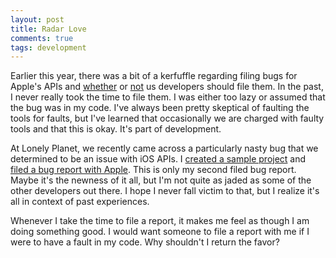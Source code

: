 ```yaml
---
layout: post
title: Radar Love
comments: true
tags: development
---
```


Earlier this year, there was a bit of a kerfuffle regarding filing bugs for Apple's APIs and [whether](http://bitsplitting.org/2014/05/27/file-a-bug/) or [not](http://www.marco.org/2014/05/27/file-a-bug) us developers should file them. In the past, I never really took the time to file them. I was either too lazy or assumed that the bug was in my code. I've always been pretty skeptical of faulting the tools for faults, but I've learned that occasionally we are charged with faulty tools and that this is okay. It's part of development.

At Lonely Planet, we recently came across a particularly nasty bug that we determined to be an issue with iOS APIs. I [created a sample project](https://github.com/groomsy/self-size-collection-view-cell-demo) and [filed a bug report with Apple](https://bugreport.apple.com). This is only my second filed bug report. Maybe it's the newness of it all, but I'm not quite as jaded as some of the other developers out there. I hope I never fall victim to that, but I realize it's all in context of past experiences.

Whenever I take the time to file a report, it makes me feel as though I am doing something good. I would want someone to file a report with me if I were to have a fault in my code. Why shouldn't I return the favor?